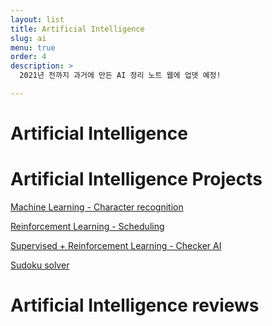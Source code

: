 ```yaml
---
layout: list
title: Artificial Intelligence
slug: ai
menu: true
order: 4
description: >
  2021년 전까지 과거에 만든 AI 정리 노트 웹에 업뎃 예정!

---
```


# Artificial Intelligence

# Artificial Intelligence Projects

[Machine Learning - Character recognition](https://yejip.com/pro/ANN.html)

[Reinforcement Learning - Scheduling](https://yejip.com/pro/GA.html)

[Supervised + Reinforcement Learning - Checker AI](https://yejip.com/pro/Checker.html)

[Sudoku solver](https://yejip.com/pro/Sudoku.html)

# Artificial Intelligence reviews

